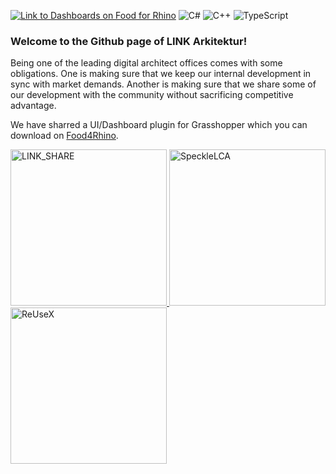 [![Link to Dashboards on Food for Rhino](https://img.shields.io/badge/Food%204%20Rhino-62a135?style=for-the-badge&logo=rhinoceros&logoColor=white)](https://www.food4rhino.com/en/app/linkdashboards)
![C#](https://img.shields.io/badge/C%23-239120?style=for-the-badge&logo=csharp&logoColor=white)
![C++](https://img.shields.io/badge/C%2B%2B-00599C?style=for-the-badge&logo=c%2B%2B&logoColor=white)
![TypeScript](https://img.shields.io/badge/TypeScript-007ACC?style=for-the-badge&logo=typescript&logoColor=white)


### Welcome to the Github page of LINK Arkitektur!

Being one of the leading digital architect offices comes with some obligations.
One is making sure that we keep our internal development in sync with market demands.
Another is making sure that we share some of our development with the community without sacrificing competitive advantage.

We have sharred a UI/Dashboard plugin for Grasshopper which you can download on [Food4Rhino](https://www.food4rhino.com/en/app/linkdashboards). 

<div>
  <a href="https://github.com/linkarkitektur/LINK_SHARE" target="_blank" rel="noopener noreferrer">
    <img src="https://socialify.git.ci/linkarkitektur/LINK_SHARE/image?font=Inter&forks=1&issues=1&language=1&name=1&pattern=Plus&pulls=1&stargazers=1&theme=Auto" alt="LINK_SHARE" width="250"/>
  </a>
  <a href="https://github.com/linkarkitektur/SpeckleLCA" target="_blank" rel="noopener noreferrer">
    <img src="https://socialify.git.ci/linkarkitektur/SpeckleLCA/image?forks=1&issues=1&language=1&name=1&pulls=1&stargazers=1&theme=Auto" alt="SpeckleLCA" width="250"/>
  </a>
  <a href="https://github.com/linkarkitektur/ReUseX" target="_blank" rel="noopener noreferrer">
    <img src="https://socialify.git.ci/linkarkitektur/ReUseX/image?forks=1&issues=1&language=1&name=1&pulls=1&stargazers=1&theme=Auto" alt="ReUseX" width="250"/>
  </a>
</div>


